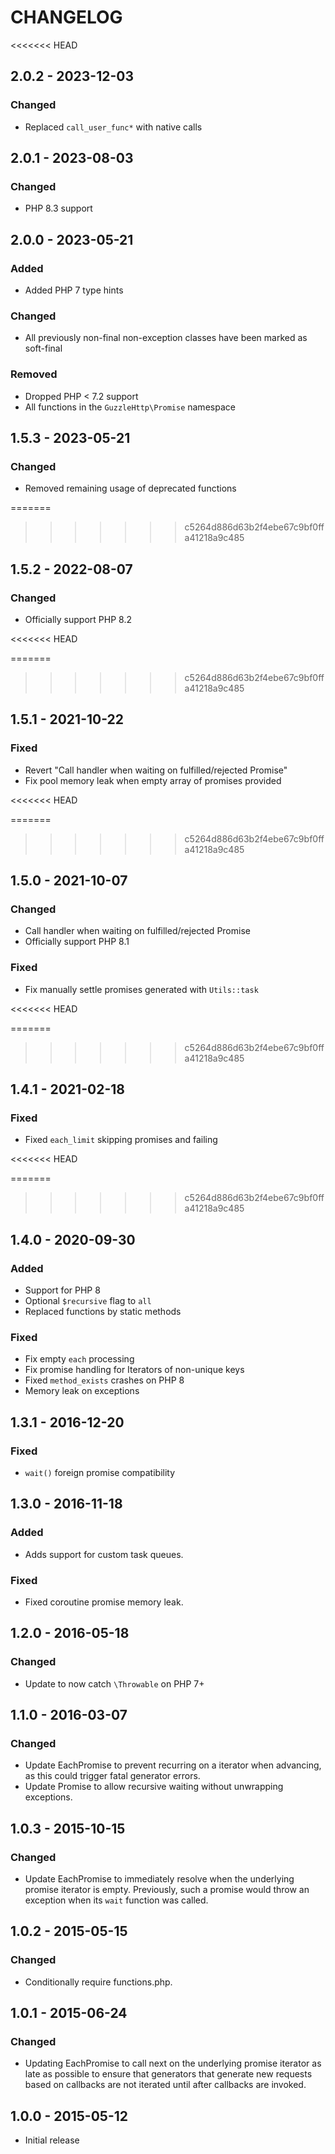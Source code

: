 # CHANGELOG

<<<<<<< HEAD

## 2.0.2 - 2023-12-03

### Changed

- Replaced `call_user_func*` with native calls


## 2.0.1 - 2023-08-03

### Changed

- PHP 8.3 support


## 2.0.0 - 2023-05-21

### Added

- Added PHP 7 type hints

### Changed

- All previously non-final non-exception classes have been marked as soft-final

### Removed

- Dropped PHP < 7.2 support
- All functions in the `GuzzleHttp\Promise` namespace


## 1.5.3 - 2023-05-21

### Changed

- Removed remaining usage of deprecated functions


=======
>>>>>>> c5264d886d63b2f4ebe67c9bf0ffa41218a9c485
## 1.5.2 - 2022-08-07

### Changed

- Officially support PHP 8.2

<<<<<<< HEAD

=======
>>>>>>> c5264d886d63b2f4ebe67c9bf0ffa41218a9c485
## 1.5.1 - 2021-10-22

### Fixed

- Revert "Call handler when waiting on fulfilled/rejected Promise"
- Fix pool memory leak when empty array of promises provided

<<<<<<< HEAD

=======
>>>>>>> c5264d886d63b2f4ebe67c9bf0ffa41218a9c485
## 1.5.0 - 2021-10-07

### Changed

- Call handler when waiting on fulfilled/rejected Promise
- Officially support PHP 8.1

### Fixed

- Fix manually settle promises generated with `Utils::task`

<<<<<<< HEAD

=======
>>>>>>> c5264d886d63b2f4ebe67c9bf0ffa41218a9c485
## 1.4.1 - 2021-02-18

### Fixed

- Fixed `each_limit` skipping promises and failing

<<<<<<< HEAD

=======
>>>>>>> c5264d886d63b2f4ebe67c9bf0ffa41218a9c485
## 1.4.0 - 2020-09-30

### Added

- Support for PHP 8
- Optional `$recursive` flag to `all`
- Replaced functions by static methods

### Fixed

- Fix empty `each` processing
- Fix promise handling for Iterators of non-unique keys
- Fixed `method_exists` crashes on PHP 8
- Memory leak on exceptions


## 1.3.1 - 2016-12-20

### Fixed

- `wait()` foreign promise compatibility


## 1.3.0 - 2016-11-18

### Added

- Adds support for custom task queues.

### Fixed

- Fixed coroutine promise memory leak.


## 1.2.0 - 2016-05-18

### Changed

- Update to now catch `\Throwable` on PHP 7+


## 1.1.0 - 2016-03-07

### Changed

- Update EachPromise to prevent recurring on a iterator when advancing, as this
  could trigger fatal generator errors.
- Update Promise to allow recursive waiting without unwrapping exceptions.


## 1.0.3 - 2015-10-15

### Changed

- Update EachPromise to immediately resolve when the underlying promise iterator
  is empty. Previously, such a promise would throw an exception when its `wait`
  function was called.


## 1.0.2 - 2015-05-15

### Changed

- Conditionally require functions.php.


## 1.0.1 - 2015-06-24

### Changed

- Updating EachPromise to call next on the underlying promise iterator as late
  as possible to ensure that generators that generate new requests based on
  callbacks are not iterated until after callbacks are invoked.


## 1.0.0 - 2015-05-12

- Initial release
